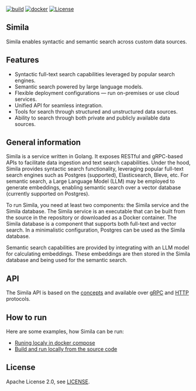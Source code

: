 [![build](https://github.com/simila-io/simila/actions/workflows/build.yaml/badge.svg)](https://github.com/simila-io/simila/actions/workflows/build.yaml) [![docker](https://github.com/simila-io/simila/actions/workflows/docker.yaml/badge.svg)](https://github.com/simila-io/simila/actions/workflows/docker.yaml) [![License](https://img.shields.io/badge/License-Apache%202.0-blue.svg)](https://github.com/simila-io/simila/blob/master/LICENSE)

## Simila 
Simila enables syntactic and semantic search across custom data sources.

## Features
- Syntactic full-text search capabilities leveraged by popular search engines.
- Semantic search powered by large language models.
- Flexible deployment configurations — run on-premises or use cloud services.
- Unified API for seamless integration.
- Tools for search through structured and unstructured data sources.
- Ability to search through both private and publicly available data sources.

## General information
Simila is a service written in Golang. It exposes RESTful and gRPC-based APIs to facilitate data ingestion and text search capabilities. Under the hood, Simila provides syntactic search functionality, leveraging popular full-text search engines such as Postgres (supported), Elasticsearch, Bleve, etc. For semantic search, a Large Language Model (LLM) may be employed to generate embeddings, enabling semantic search over a vector database (currently supported on Postgres).

To run Simila, you need at least two components: the Simila service and the Simila database. The Simila service is an executable that can be built from the source in the repository or downloaded as a Docker container. The Simila database is a component that supports both full-text and vector search. In a minimalistic configuration, Postgres can be used as the Simila database.

Semantic search capabilities are provided by integrating with an LLM model for calculating embeddings. These embeddings are then stored in the Simila database and being used for the semantic search.

## API
The Simila API is based on the [concepts](docs/concepts.md) and available over [gRPC](api/proto) and [HTTP](api/openapi/README.md) protocols.

## How to run
Here are some examples, how Simila can be run:

- [Runing localy in docker compose](docs/deployment.md#docker-compose-locally)
- [Build and run locally from the source code](docs/deployment.md#compile-from-the-source-code-and-run-it-locally)

## License
Apache License 2.0, see [LICENSE](LICENSE).

